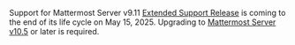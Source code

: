 Support for Mattermost Server v9.11 [Extended Support Release](https://docs.mattermost.com/about/release-policy.html#extended-support-releases) is coming to the end of its life cycle on May 15, 2025. Upgrading to [Mattermost Server v10.5](https://docs.mattermost.com/about/mattermost-v10-changelog.html#release-v10-5-extended-support-release) or later is required.